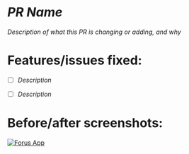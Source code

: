 # *PR Name*

*Description of what this PR is changing or adding, and why*
  
# Features/issues fixed:

- [ ] *Description*

- [ ] *Description*

# Before/after screenshots:

[![Forus App](https://forus.app/icons/icon-128x128.png)](https://forus.app)

